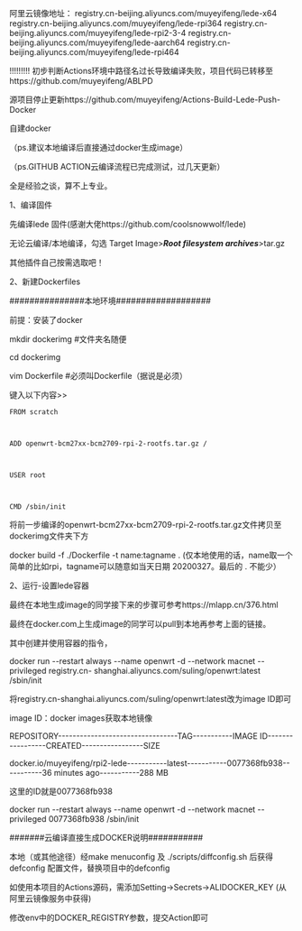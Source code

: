 阿里云镜像地址：
registry.cn-beijing.aliyuncs.com/muyeyifeng/lede-x64
registry.cn-beijing.aliyuncs.com/muyeyifeng/lede-rpi364
registry.cn-beijing.aliyuncs.com/muyeyifeng/lede-rpi2-3-4
registry.cn-beijing.aliyuncs.com/muyeyifeng/lede-aarch64
registry.cn-beijing.aliyuncs.com/muyeyifeng/lede-rpi464

!!!!!!!!!
初步判断Actions环境中路径名过长导致编译失败，项目代码已转移至https://github.com/muyeyifeng/ABLPD

源项目停止更新https://github.com/muyeyifeng/Actions-Build-Lede-Push-Docker

自建docker 


（ps.建议本地编译后直接通过docker生成image）

（ps.GITHUB ACTION云编译流程已完成测试，过几天更新）


全是经验之谈，算不上专业。





1、编译固件



先编译lede 固件(感谢大佬https://github.com/coolsnowwolf/lede)



无论云编译/本地编译，勾选 Target Image>***Root filesystem archives***>tar.gz



其他插件自己按需选取吧！





2、新建Dockerfiles





###############本地环境###################



前提：安装了docker



mkdir dockerimg #文件夹名随便



cd dockerimg



vim Dockerfile  #必须叫Dockerfile（据说是必须）



键入以下内容>>



    FROM scratch



    ADD openwrt-bcm27xx-bcm2709-rpi-2-rootfs.tar.gz /



    USER root



    CMD /sbin/init



将前一步编译的openwrt-bcm27xx-bcm2709-rpi-2-rootfs.tar.gz文件拷贝至dockerimg文件夹下方



docker build -f ./Dockerfile -t name:tagname .   (仅本地使用的话，name取一个简单的比如rpi，tagname可以随意如当天日期
20200327。最后的 . 不能少）




2、运行-设置lede容器



最终在本地生成image的同学接下来的步骤可参考https://mlapp.cn/376.html



最终在docker.com上生成image的同学可以pull到本地再参考上面的链接。



其中创建并使用容器的指令，



docker run --restart always --name openwrt -d --network macnet --privileged registry.cn-
shanghai.aliyuncs.com/suling/openwrt:latest /sbin/init



将registry.cn-shanghai.aliyuncs.com/suling/openwrt:latest改为image ID即可



image ID：docker images获取本地镜像



REPOSITORY---------------------------------TAG-----------IMAGE ID-----------------CREATED-----------------SIZE



docker.io/muyeyifeng/rpi2-lede-----------latest-----------0077368fb938-----------36 minutes ago-----------288 MB



这里的ID就是0077368fb938


docker run --restart always --name openwrt -d --network macnet --privileged 0077368fb938 /sbin/init





#######云编译直接生成DOCKER说明###########


本地（或其他途径）经make menuconfig 及 ./scripts/diffconfig.sh 后获得 defconfig 配置文件，替换项目中的defconfig


如使用本项目的Actions源码，需添加Setting->Secrets->ALIDOCKER_KEY  (从阿里云镜像服务中获得)


修改env中的DOCKER_REGISTRY参数，提交Action即可
